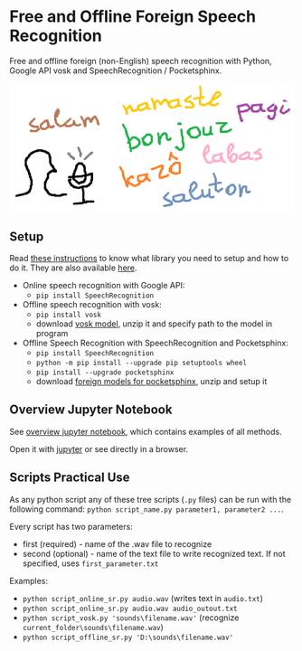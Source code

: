 # Free and Offline Foreign Speech Recognition

Free and offline foreign (non-English) speech recognition with Python, Google API vosk and SpeechRecognition / Pocketsphinx.

![foreign_speech_recognition_preview.jpg](./img/foreign_speech_recognition_preview.jpg)

## Setup

Read [these instructions](https://medium.com/@andimid/offline-foreign-speech-recognition-32d8d63de2dc) to know what library you need to setup and how to do it. They are also available [here](https://gitlab.com/Winston-90/foreign_speech_recognition/-/blob/main/tutorial.md).

- Online speech recognition with Google API:
  - `pip install SpeechRecognition`
- Offline speech recognition with vosk:
  - `pip install vosk`
  - download [vosk model](https://alphacephei.com/vosk/models), unzip it and specify path to the model in program
- Offline Speech Recognition with SpeechRecognition and Pocketsphinx:
  - `pip install SpeechRecognition`
  - `python -m pip install --upgrade pip setuptools wheel`
  - `pip install --upgrade pocketsphinx`
  - download [foreign models for pocketsphinx](https://sourceforge.net/projects/cmusphinx/files/Acoustic%20and%20Language%20Models/), unzip and setup it

## Overview Jupyter Notebook

See [overview jupyter notebook](https://gitlab.com/Winston-90/foreign_speech_recognition/-/blob/main/speech_recognition_python.ipynb), which contains examples of all methods.

Open it with [jupyter](https://jupyter.org/) or see directly in a browser.

## Scripts Practical Use 

As any python script any of these tree scripts (`.py` files) can be run with the following command: `python script_name.py parameter1, parameter2 ...`.

Every script has two parameters:
- first (required) - name of the .wav file to recognize
- second (optional) - name of the text file to write recognized text. If not specified, uses `first_parameter.txt`

Examples:
- `python script_online_sr.py audio.wav` (writes text in `audio.txt`)
- `python script_online_sr.py audio.wav audio_outout.txt`
- `python script_vosk.py 'sounds\filename.wav'` (recognize `current_folder\sounds\filename.wav`)
- `python script_offline_sr.py 'D:\sounds\filename.wav'`

